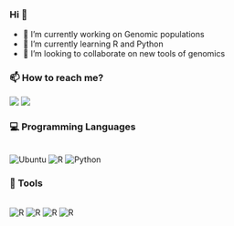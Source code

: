 ### Hi 👋 

- 🧬 I’m currently working on Genomic populations
- 🌱 I’m currently learning R and Python
- 🔬 I’m looking to collaborate on new tools of genomics

### 📫 How to reach me?
<div> 

  <a href="https://julianquinterog.netlify.app/" target="_blank"><img src="https://img.shields.io/badge/Netlify-00C7B7?style=for-the-badge&logo=netlify&logoColor=white" target="_blank"></a> 
  <a href="https://discord.gg/wagxzStdcR" target="_blank"><img src="https://img.shields.io/badge/Discord-7289DA?style=for-the-badge&logo=discord&logoColor=white" target="_blank"></a> 
  

 
</div>


### 💻 Programming Languages


</div>
<div style="display: inline_block"><br>
  
<img title="Ubuntu" alt="Ubuntu" src="https://img.shields.io/badge/Ubuntu-E95420?style=for-the-badge&logo=ubuntu&logoColor=white">
<img title="R" alt="R" src="https://img.shields.io/badge/R-276DC3?style=for-the-badge&logo=r&logoColor=white">  
<img title="Python" alt="Python" src="https://img.shields.io/badge/Python-FFD43B?style=for-the-badge&logo=python&logoColor=blue">
    
</div>


### 🔧 Tools 

</div>
<div style="display: inline_block"><br>  
<img title="R studio" alt="R" src="https://img.shields.io/badge/RStudio-75AADB?style=for-the-badge&logo=RStudio&logoColor=white">
<img title="Visual Studio" alt="R" src="https://img.shields.io/badge/VSCode-0078D4?style=for-the-badge&logo=visual%20studio%20code&logoColor=white">
<img title="Conda" alt="R" src="https://img.shields.io/badge/conda-342B029.svg?&style=for-the-badge&logo=anaconda&logoColor=white">
<img title="Markdown" alt="R" src="https://img.shields.io/badge/Markdown-000000?style=for-the-badge&logo=markdown&logoColor=white">
  
  
  
</div>


